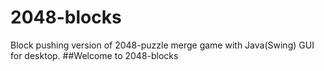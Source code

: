# 2048-blocks
Block pushing version of 2048-puzzle merge game with Java(Swing) GUI for desktop.
##Welcome to 2048-blocks
